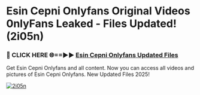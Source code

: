 # Esin Cepni Onlyfans Original Videos 0nlyFans Leaked - Files Updated! (2i05n)

<h3>🔴 CLICK HERE 🌐==►► <a href="https://tinyurl.com/ehrbuxhb" rel="nofollow">Esin Cepni Onlyfans Updated Files</a></h3>

Get Esin Cepni Onlyfans and all content. Now you can access all videos and pictures of Esin Cepni Onlyfans. New Updated Files 2025!

[![2i05n](https://i.imgur.com/lVYEuWS.gif)](https://tinyurl.com/ehrbuxhb)
